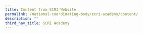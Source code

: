 ```yaml
---
title: Content from SCRI Website
permalink: /national-coordinating-body/scri-academy/content/
description: ""
third_nav_title: SCRI Academy
---
```

